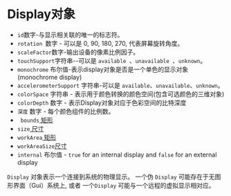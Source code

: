 # Display对象

* `id`数字-与显示相关联的唯一的标志符。
* `rotation `数字 - 可以是 0, 90, 180, 270, 代表屏幕旋转角度。
* ` scaleFactor `数字-输出设备的像素比例因子。
* ` touchSupport `字符串--可以是 `available `、`unavailable `、` unknown `。
* `monochrome` 布尔值-表示display对象是否是一个单色的显示对象(monochrome display)
* `accelerometerSupport` 字符串-可以是 `available`、`unavailable`、`unknown`。
* `colorSpace` 字符串 - 表示用于颜色转换的颜色空间(包含可选颜色的三维对象)
* `colorDepth` 数字 - 表示Display对象对应于色彩空间的比特深度
* `深度` 数字 - 每个颜色组件的比例数。
* ` bounds`[ 矩形 ](rectangle.md)
* ` size `[ 尺寸](size.md)
* ` workArea `[ 矩形 ](rectangle.md)
* ` workAreaSize `[尺寸 ](size.md)
* `internal` 布尔值 - `true` for an internal display and `false` for an external display

` Display ` 对象表示一个连接到系统的物理显示。 一个伪 ` Display ` 可能存在于无图形界面（Gui）系统上, 或者 一个` Display ` 可能与一个远程的虚拟显示相对应。